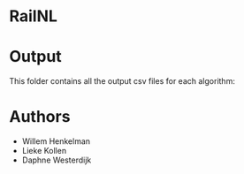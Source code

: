 # RailNL
# Output

This folder contains all the output csv files for each algorithm:

# Authors
* Willem Henkelman
* Lieke Kollen
* Daphne Westerdijk